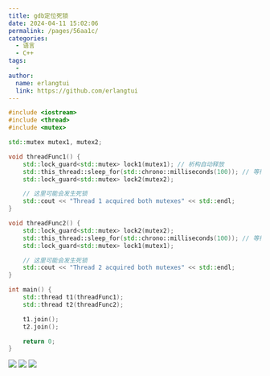 ```yaml
---
title: gdb定位死锁
date: 2024-04-11 15:02:06
permalink: /pages/56aa1c/
categories:
  - 语言
  - C++
tags:
  - 
author: 
  name: erlangtui
  link: https://github.com/erlangtui
---
```


```cpp
#include <iostream>
#include <thread>
#include <mutex>

std::mutex mutex1, mutex2;

void threadFunc1() {
    std::lock_guard<std::mutex> lock1(mutex1); // 析构自动释放
    std::this_thread::sleep_for(std::chrono::milliseconds(100)); // 等待一段时间，增加死锁发生的概率
    std::lock_guard<std::mutex> lock2(mutex2);

    // 这里可能会发生死锁
    std::cout << "Thread 1 acquired both mutexes" << std::endl;
}

void threadFunc2() {
    std::lock_guard<std::mutex> lock2(mutex2);
    std::this_thread::sleep_for(std::chrono::milliseconds(100)); // 等待一段时间，增加死锁发生的概率
    std::lock_guard<std::mutex> lock1(mutex1);

    // 这里可能会发生死锁
    std::cout << "Thread 2 acquired both mutexes" << std::endl;
}

int main() {
    std::thread t1(threadFunc1);
    std::thread t2(threadFunc2);

    t1.join();
    t2.join();

    return 0;
}
```

![](https://jsd.cdn.zzko.cn/gh/erlangtui/img-bed@master/c++/cpp-dead-lock2.21fz03y1ax34.jpg)
![](https://jsd.cdn.zzko.cn/gh/erlangtui/img-bed@master/c++/cpp-dead-lock1.5qmvglkwh900.jpg)
![](https://jsd.cdn.zzko.cn/gh/erlangtui/img-bed@master/c++/cpp-dead-lock3.52jlpg6mevo0.jpg)